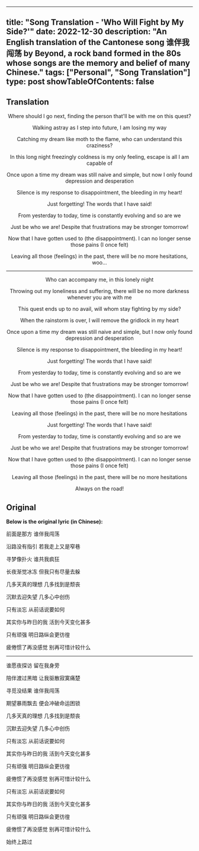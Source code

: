 
---
title: "Song Translation - 'Who Will Fight by My Side?'"
date: 2022-12-30
description: "An English translation of the Cantonese song 谁伴我闯荡 by Beyond, a rock band formed in the 80s whose songs are the memory and belief of many Chinese."
tags: ["Personal", "Song Translation"]
type: post
showTableOfContents: false
---

## Translation
<div align="center">

Where should I go next, 
finding the person that'll be with me on this quest?

Walking astray as I step into future,
I am losing my way

Catching my dream like moth to the flame,
who can understand this craziness?

In this long night freezingly coldness is my only feeling,
escape is all I am capable of 

Once upon a time my dream was still naive and simple,
but now I only found depression and desperation

Silence is my response to disappointment,
the bleeding in my heart!

Just forgetting!
The words that I have said!

From yesterday to today,
time is constantly evolving and so are we

Just be who we are! 
Despite that frustrations may be stronger tomorrow!

Now that I have gotten used to (the disappointment).
I can no longer sense those pains (I once felt)

Leaving all those (feelings) in the past, 
there will be no more hesitations, woo...

---

Who can accompany me,
in this lonely night

Throwing out my loneliness and suffering,
there will be no more darkness whenever you are with me

This quest ends up to no avail,
will whom stay fighting by my side?

When the rainstorm is over,
I will remove the gridlock in my heart

Once upon a time my dream was still naive and simple,
but I now only found depression and desperation

Silence is my response to disappointment,
the bleeding in my heart!

Just forgetting!
The words that I have said!

From yesterday to today,
time is constantly evolving and so are we

Just be who we are! 
Despite that frustrations may be stronger tomorrow!

Now that I have gotten used to (the disappointment).
I can no longer sense those pains (I once felt)

Leaving all those (feelings) in the past, 
there will be no more hesitations

Just forgetting!
The words that I have said!

From yesterday to today,
time is constantly evolving and so are we

Just be who we are! 
Despite that frustrations may be stronger tomorrow!

Now that I have gotten used to (the disappointment).
I can no longer sense those pains (I once felt)

Leaving all those (feelings) in the past, 
there will be no more hesitations

Always on the road!
</div>


## Original
**Below is the original lyric (in Chinese):**

前面是那方 
谁伴我闯荡

沿路没有指引 
若我走上又是窄巷

寻梦像扑火 
谁共我疯狂

长夜渐觉冰冻 
但我只有尽量去躲

几多天真的理想 
几多找到是颓丧

沉默去迎失望 
几多心中创伤

只有淡忘 
从前话说要如何

其实你与昨日的我
活到今天变化甚多

只有顽强 
明日路纵会更彷徨

疲倦惯了再没感觉
别再可惜计较什么

---

谁愿夜探访 
留在我身旁

陪伴渡过黑暗 
让我驱散寂寞痛楚

寻觅没结果 
谁伴我闯荡

期望暴雨飘去 
便会冲破命运困锁

几多天真的理想 
几多找到是颓丧

沉默去迎失望
几多心中创伤

只有淡忘 
从前话说要如何

其实你与昨日的我
活到今天变化甚多

只有顽强 
明日路纵会更彷徨

疲倦惯了再没感觉
别再可惜计较什么

只有淡忘
从前话说要如何

其实你与昨日的我
活到今天变化甚多

只有顽强
明日路纵会更彷徨

疲倦惯了再没感觉
别再可惜计较什么

始终上路过
